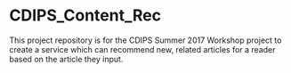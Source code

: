 # CDIPS_Content_Rec
This project repository is for the CDIPS Summer 2017 Workshop project to create a service which can recommend new, related articles for a reader based on the article they input.
